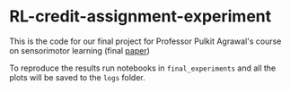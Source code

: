 # RL-credit-assignment-experiment

This is the code for our final project for Professor Pulkit Agrawal's course on sensorimotor learning (final [paper](./final_report.pdf))

To reproduce the results run notebooks in `final_experiments` and all the plots will be saved to the `logs` folder.

